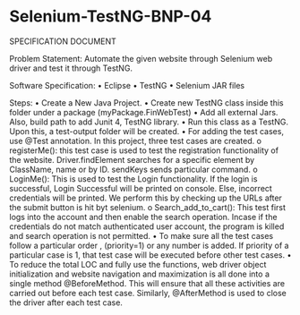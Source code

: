 # Selenium-TestNG-BNP-04

SPECIFICATION  DOCUMENT

Problem Statement: Automate the given website through Selenium web driver and test it through TestNG. 

Software Specification: 
  •	Eclipse
  •	TestNG
  •	Selenium JAR files
 
Steps: 
    •	Create a New Java Project.
    •	Create new TestNG class inside this folder under a package (myPackage.FinWebTest)
    •	Add all external Jars. Also, build path to add Junit 4, TestNG library. 
    •	Run this class as a TestNG. Upon this, a test-output folder will be created. 
    •	For adding the test cases, use @Test annotation. In this project, three test cases are created. 
        o	registerMe(): this test case is used to test the registration functionality of the website. Driver.findElement searches for a specific element by ClassName, name or by ID. sendKeys sends particular command. 
        o	LoginMe(): This is used to test the Login functionality. If the login is successful, Login Successful will be printed on console. Else, incorrect credentials will be printed. We perform this by checking up the URLs after the submit button is hit byt selenium. 
        o	Search_add_to_cart(): This test first logs into the account and then enable the search operation. Incase if the credentials do not match authenticated user account, the program is killed and search operation is not permitted. 
    •	To make sure all the test cases follow a particular order , (priority=1) or any number is added. If priority of a particular case is 1, that test case will be executed               before other test cases. 
    •	To reduce the total LOC and fully use the functions, web driver object initialization and website navigation and maximization is all done into a single method @BeforeMethod.         This will ensure that all these activities are carried out before each test case. Similarly, 
        @AfterMethod is used to close the driver after each test case.  

